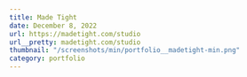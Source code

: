 ```yaml
---
title: Made Tight
date: December 8, 2022
url: https://madetight.com/studio
url__pretty: madetight.com/studio
thumbnail: "/screenshots/min/portfolio__madetight-min.png"
category: portfolio
---
```

